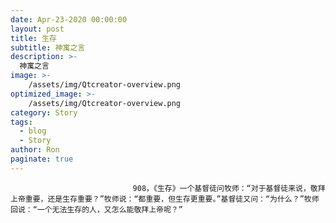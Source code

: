 ```yaml
---
date: Apr-23-2020 00:00:00
layout: post
title: 生存
subtitle: 神寓之言
description: >-
  神寓之言
image: >-
    /assets/img/Qtcreator-overview.png
optimized_image: >-
    /assets/img/Qtcreator-overview.png
category: Story
tags:
  - blog
  - Story
author: Ron
paginate: true
---
```


							　　908，《生存》一个基督徒问牧师：“对于基督徒来说，敬拜上帝重要，还是生存重要？”牧师说：“都重要，但生存更重要。”基督徒又问：“为什么？”牧师回说：“一个无法生存的人，又怎么能敬拜上帝呢？”
							
							
						
